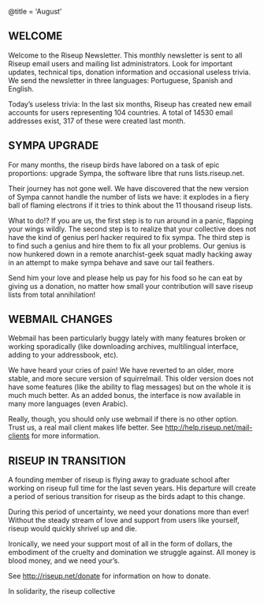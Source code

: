 @title = 'August'

## WELCOME

Welcome to the Riseup Newsletter. This monthly newsletter is sent to all
Riseup email users and mailing list administrators. Look for important
updates, technical tips, donation information and occasional useless
trivia. We send the newsletter in three languages: Portuguese, Spanish
and English.

Today’s useless trivia: In the last six months, Riseup has created new
email accounts for users representing 104 countries. A total of 14530
email addresses exist, 317 of these were created last month.

## SYMPA UPGRADE

For many months, the riseup birds have labored on a task of epic
proportions: upgrade Sympa, the software libre that runs lists.riseup.net.

Their journey has not gone well. We have discovered that the new version
of Sympa cannot handle the number of lists we have: it explodes in a
fiery ball of flaming electrons if it tries to think about the 11
thousand riseup lists.

What to do!? If you are us, the first step is to run around in a panic,
flapping your wings wildly. The second step is to realize that your
collective does not have the kind of genius perl hacker required to fix
sympa. The third step is to find such a genius and hire them to fix all
your problems. Our genius is now hunkered down in a remote
anarchist-geek squat madly hacking away in an attempt to make sympa
behave and save our tail feathers.

Send him your love and please help us pay for his food so he can eat by
giving us a donation, no matter how small your contribution will save
riseup lists from total annihilation!

## WEBMAIL CHANGES

Webmail has been particularly buggy lately with many features broken or
working sporadically (like downloading archives, multilingual interface,
adding to your addressbook, etc).

We have heard your cries of pain! We have reverted to an older, more
stable, and more secure version of squirrelmail. This older version does
not have some features (like the ability to flag messages) but on the
whole it is much much better. As an added bonus, the interface is now
available in many more languages (even Arabic).

Really, though, you should only use webmail if there is no other option.
Trust us, a real mail client makes life better. See
http://help.riseup.net/mail-clients for more information.

## RISEUP IN TRANSITION

A founding member of riseup is flying away to graduate school after
working on riseup full time for the last seven years. His departure will
create a period of serious transition for riseup as the birds adapt to
this change.

During this period of uncertainty, we need your donations more than
ever! Without the steady stream of love and support from users like
yourself, riseup would quickly shrivel up and die.

Ironically, we need your support most of all in the form of dollars, the
embodiment of the cruelty and domination we struggle against. All money
is blood money, and we need your’s.

See http://riseup.net/donate for information on how to donate.

In solidarity,
the riseup collective
